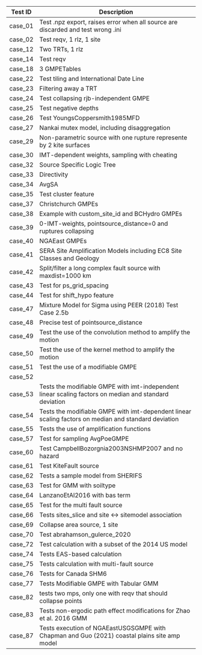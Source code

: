 | Test ID | Description                                                                                            |
|---------|--------------------------------------------------------------------------------------------------------|
| case_01 | Test .npz export, raises error when all source are discarded and test wrong .ini                       |
| case_02 | Test reqv, 1 rlz, 1 site                                                                               |
| case_12 | Two TRTs, 1 rlz                                                                                        |
| case_14 | Test reqv                                                                                              |
| case_18 | 3 GMPETables                                                                                           |
| case_22 | Test tiling and International Date Line                                                                |
| case_23 | Filtering away a TRT                                                                                   |
| case_24 | Test collapsing rjb-independent GMPE                                                                   |
| case_25 | Test negative depths                                                                                   |
| case_26 | Test YoungsCoppersmith1985MFD                                                                          |
| case_27 | Nankai mutex model, including disaggregation                                                           |
| case_29 | Non-parametric source with one rupture represente by 2 kite surfaces                                   |
| case_30 | IMT-dependent weights, sampling with cheating                                                          |
| case_32 | Source Specific Logic Tree                                                                             |
| case_33 | Directivity                                                                                            |
| case_34 | AvgSA                                                                                                  |
| case_35 | Test cluster feature                                                                                   |
| case_37 | Christchurch GMPEs                                                                                     |
| case_38 | Example with custom_site_id and BCHydro GMPEs                                                          |
| case_39 | 0-IMT-weights, pointsource_distance=0 and ruptures collapsing                                          |
| case_40 | NGAEast GMPEs                                                                                          |
| case_41 | SERA Site Amplification Models including EC8 Site Classes and Geology                                  |
| case_42 | Split/filter a long complex fault source with maxdist=1000 km                                          |
| case_43 | Test for ps_grid_spacing                                                                               |
| case_44 | Test for shift_hypo feature                                                                            |
| case_47 | Mixture Model for Sigma using PEER (2018) Test Case 2.5b                                               |
| case_48 | Precise test of pointsource_distance                                                                   |
| case_49 | Test the use of the convolution method to amplify the motion                                           |
| case_50 | Test the use of the kernel method to amplify the motion                                                |
| case_51 | Test the use of a modifiable GMPE                                                                      |
| case_52 |                                                                                                        |
| case_53 | Tests the modifiable GMPE with imt-independent linear scaling factors on median and standard deviation |
| case_54 | Tests the modifiable GMPE with imt-dependent linear scaling factors on median and standard deviation   |
| case_55 | Tests the use of amplification functions                                                               |
| case_57 | Test for sampling AvgPoeGMPE                                                                           |
| case_60 | Test CampbellBozorgnia2003NSHMP2007 and no hazard                                                      |
| case_61 | Test KiteFault source                                                                                  |
| case_62 | Tests a sample model from SHERIFS                                                                      |
| case_63 | Test for GMM with soiltype                                                                             |
| case_64 | LanzanoEtAl2016 with bas term                                                                          |
| case_65 | Test for the multi fault source                                                                        |
| case_66 | Tests sites_slice and site <-> sitemodel association                                                   |
| case_69 | Collapse area source, 1 site                                                                           |
| case_70 | Test abrahamson_gulerce_2020                                                                           |
| case_72 | Test calculation with a subset of the 2014 US model                                                    |
| case_74 | Tests EAS-based calculation                                                                            |
| case_75 | Tests calculation with multi-fault source                                                              |
| case_76 | Tests for Canada SHM6                                                                                  |
| case_77 | Tests Modifiable GMPE with Tabular GMM                                                                 |
| case_82 | tests two mps, only one with reqv that should collapse points
| case_83 | Tests non-ergodic path effect modifications for Zhao et al. 2016 GMM                                          |
| case_87 | Tests execution of NGAEastUSGSGMPE with Chapman and Guo (2021) coastal plains site amp model    
